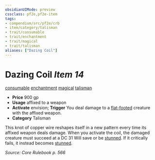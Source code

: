 ```yaml
---
obsidianUIMode: preview
cssclass: pf2e,pf2e-item
tags:
- compendium/src/pf2e/crb
- item/category/talisman
- trait/consumable
- trait/enchantment
- trait/magical
- trait/talisman
aliases: ["Dazing Coil"]
---
```

# Dazing Coil *Item 14*  
[consumable](/rules/traits/consumable.md)  [enchantment](/rules/traits/enchantment.md)  [magical](/rules/traits/magical.md)  [talisman](/rules/traits/talisman.md)  

- **Price** 900 gp
- **Usage** affixed to a weapon
- **Activate** envision; **Trigger** You deal damage to a [flat-footed](/rules/conditions.md#Flat-footed) creature with the affixed weapon.
- **Category** Talisman

This knot of copper wire reshapes itself in a new pattern every time its affixed weapon deals damage. When you activate the coil, the damaged creature must succeed at a DC 31 Will save or be [stunned](/rules/conditions.md#Stunned). If it critically fails, it instead becomes [stunned](/rules/conditions.md#Stunned).

*Source: Core Rulebook p. 566*